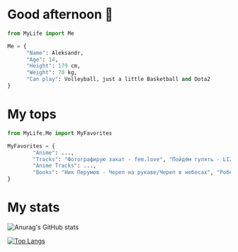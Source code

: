 # Good afternoon 👋

```python
from MyLife import Me

Me = {
      "Name": Aleksandr, 
      "Age": 14, 
      "Height": 179 cm, 
      "Weight": 70 kg, 
      "Can play": Volleyball, just a little Basketball and Dota2
}
```
# My tops
```python
from MyLife.Me import MyFavorites

MyFavorites = {
        "Anime": ...,
        "Tracks": "Фотографирую закат - fem.love", "Пойдём гулять - LIZER", "Волны - 8(913)",
        "Anime Tracks": ...,
        "Books": "Ник Перумов - Череп на рукаве/Череп в небесах", "Роберт Хайнлайн - Кукловоды", "Гарри Гаррисон - Мир смерти",
}
```
# My stats
![Anurag's GitHub stats](https://github-readme-stats.vercel.app/api?username=AleksZavg&show_icons=true) 

[![Top Langs](https://github-readme-stats.vercel.app/api/top-langs/?username=AleksZavg)](https://github.com/anuraghazra/github-readme-stats)
